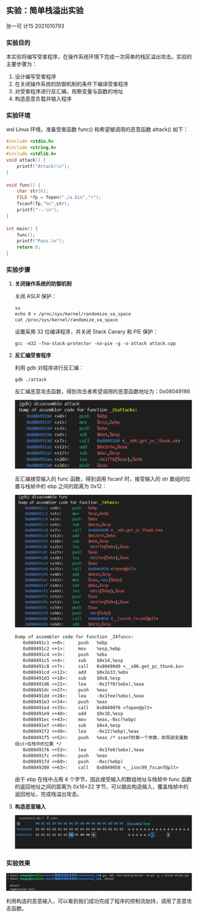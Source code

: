 ## 实验：简单栈溢出实验

张一可 计15 2021010793

### 实验目的

本实验将编写受害程序，在操作系统环境下完成一次简单的栈区溢出攻击。实验的主要步骤为：

1. 设计编写受害程序
2. 在关闭操作系统的防御机制的条件下编译受害程序
3. 对受害程序进行反汇编，观察变量与函数的地址
4. 构造恶意负载并输入程序

### 实验环境

wsl Linux 环境，准备受害函数 func() 和希望被调用的恶意函数 attack() 如下：

```c++
#include <stdio.h>
#include <string.h>
#include <stdlib.h>
void attack() {
	printf("Attack!\n");
}

void func() {
	char str[6];
	FILE *fp = fopen("./a.bin","r");
	fscanf(fp,"%s",str);
	printf("---\n");            
}

int main() {
	func();
    printf("Pass.\n");
	return 0;
}
```

### 实验步骤

1. **关闭操作系统的防御机制**

   关闭 ASLR 保护：

   ```shell
   su
   echo 0 > /proc/sys/kernel/randomize_va_space
   cat /proc/sys/kernel/randomize_va_space
   ```

   设置采用 32 位编译程序，并关闭 Stack Canary 和 PIE 保护：

   ```shell
   gcc -m32 -fno-stack-protector -no-pie -g -o attack attack.cpp
   ```

2. **反汇编受害程序**

   利用 gdb 对程序进行反汇编：

   ```
   gdb ./attack
   ```

   反汇编恶意攻击函数，得到攻击者希望调用的恶意函数地址为：0x08049186

   <img src="pics/image-20240623100739421.png" alt="image-20240623100739421" style="zoom:80%;"/>

   反汇编接受输入的 func 函数，得到调用 fscanf 时，接受输入的 str 数组的位置与栈帧中的 ebp 之间的距离为  0x12：

   <img src="pics/image-20240623101015690.png" alt="image-20240623101015690" style="zoom:80%;"/>

   ```assembly
   Dump of assembler code for function _Z4funcv:
      0x080491c1 <+0>:     push   %ebp
      0x080491c2 <+1>:     mov    %esp,%ebp
      0x080491c4 <+3>:     push   %ebx
      0x080491c5 <+4>:     sub    $0x14,%esp
      0x080491c8 <+7>:     call   0x80490d0 <__x86.get_pc_thunk.bx>
      0x080491cd <+12>:    add    $0x2e33,%ebx
      0x080491d3 <+18>:    sub    $0x8,%esp
      0x080491d6 <+21>:    lea    -0x1ff0(%ebx),%eax
      0x080491dc <+27>:    push   %eax
      0x080491dd <+28>:    lea    -0x1fee(%ebx),%eax
      0x080491e3 <+34>:    push   %eax
      0x080491e4 <+35>:    call   0x8049070 <fopen@plt>
      0x080491e9 <+40>:    add    $0x10,%esp
      0x080491ec <+43>:    mov    %eax,-0xc(%ebp)
      0x080491ef <+46>:    sub    $0x4,%esp
      0x080491f2 <+49>:    lea    -0x12(%ebp),%eax
      0x080491f5 <+52>:    push   %eax /* scanf的第一个参数，即局部变量数组str在栈中的位置 */
      0x080491f6 <+53>:    lea    -0x1fe6(%ebx),%eax
      0x080491fc <+59>:    push   %eax
      0x080491fd <+60>:    push   -0xc(%ebp)
      0x08049200 <+63>:    call   0x8049050 <__isoc99_fscanf@plt>
   ```

   由于 ebp 在栈中占用 4 个字节，因此接受输入的数组地址与栈帧中 func 函数的返回地址之间的距离为 0x16=22 字节，可以据此构造输入，覆盖栈帧中的返回地址，完成栈溢出攻击。

3. **构造恶意输入**

   <img src="pics/image-20240623100622906.png" alt="image-20240623100622906" style="zoom:80%;"/>

### 实验效果

<img src="pics/image-20240623101542167.png" alt="image-20240623101542167" style="zoom:80%;"/>

利用构造的恶意输入，可以看到我们成功完成了程序的控制流劫持，调用了恶意攻击函数。

